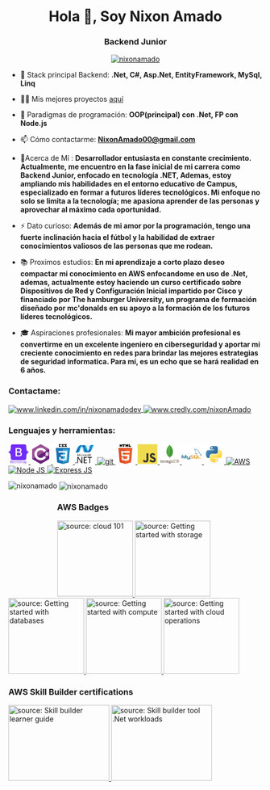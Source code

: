 <h1 align="center">Hola 👋, Soy Nixon Amado</h1>
<h3 align="center">Backend Junior</h3>

<p align="center">
  <a href="https://github.com/ryo-ma/github-profile-trophy">
    <img src="https://github-profile-trophy.vercel.app/?username=nixonamado" alt="nixonamado" />
  </a>
</p>

- 🌱 Stack principal Backend: **.Net, C#, Asp.Net, EntityFramework, MySql, Linq**

- 👨‍💻 Mis mejores proyectos [aquí](https://github.com/NixonAmado/Portafolio)

- 💬 Paradigmas de programación: **OOP(principal) con .Net, FP con Node.js**

- 📫 Cómo contactarme: **NixonAmado00@gmail.com**

- 📄Acerca de Mí : **Desarrollador entusiasta en constante crecimiento. Actualmente, me encuentro en la fase inicial de mi carrera como Backend Junior, enfocado en tecnología .NET, Ademas, estoy ampliando mis habilidades en el entorno educativo de Campus, especializado en formar a futuros líderes tecnológicos. Mi enfoque no solo se limita a la tecnología; me apasiona aprender de las personas y aprovechar al máximo cada oportunidad.**
  
- ⚡ Dato curioso: **Además de mi amor por la programación, tengo una fuerte inclinación hacia el fútbol y la habilidad de extraer conocimientos valiosos de las personas que me rodean.**
- 📚 Proximos estudios: **En mi aprendizaje a corto plazo deseo compactar mi conocimiento en AWS enfocandome en uso de .Net, ademas, actualmente estoy haciendo un curso certificado sobre Dispositivos de Red y Configuración Inicial impartido por Cisco y financiado por The hamburger University, un programa de formación diseñado por mc'donalds en su apoyo a la formación de los futuros líderes tecnológicos.**
- 🎓 Aspiraciones profesionales: **Mi mayor ambición profesional es convertirme en un  excelente ingeniero en ciberseguridad y aportar mi creciente conocimiento en redes para brindar las mejores estrategias de seguridad informatica. Para mí, es un echo que se hará realidad en 6 años.**
<h3 align="left">Contactame:</h3>
<p align="left">
  <a href="https://www.linkedin.com/in/nixonamadodev/" target="_blank">
    <img align="center" src="https://raw.githubusercontent.com/rahuldkjain/github-profile-readme-generator/master/src/images/icons/Social/linked-in-alt.svg" alt="www.linkedin.com/in/nixonamadodev" height="40" width="50" />
  </a>
  <a href="https://www.credly.com/users/nixon-stiven-amado-hernandez" target="_blank">
    <img align="center" src="https://images.credly.com/size/340x340/images/32d4008d-1fa0-4a79-8375-4857b0306dc5/blob.png" alt="www.credly.com/nixonAmado" height="40" width="70" />
  </a>
</p>
<h3 align="left">Lenguajes y herramientas:</h3>
<p align="left">
  <a href="https://getbootstrap.com" target="_blank" rel="noreferrer">
    <img src="https://raw.githubusercontent.com/devicons/devicon/master/icons/bootstrap/bootstrap-plain-wordmark.svg" alt="bootstrap" width="40" height="40"/>
  </a>
  <a href="https://www.w3schools.com/cs/" target="_blank" rel="noreferrer">
    <img src="https://raw.githubusercontent.com/devicons/devicon/master/icons/csharp/csharp-original.svg" alt="csharp" width="40" height="40"/>
  </a>
  <a href="https://www.w3schools.com/css/" target="_blank" rel="noreferrer">
    <img src="https://raw.githubusercontent.com/devicons/devicon/master/icons/css3/css3-original-wordmark.svg" alt="css3" width="40" height="40"/>
  </a>
  <a href="https://dotnet.microsoft.com/" target="_blank" rel="noreferrer">
    <img src="https://raw.githubusercontent.com/devicons/devicon/master/icons/dot-net/dot-net-original-wordmark.svg" alt="dotnet" width="40" height="40"/>
  </a>
  <a href="https://git-scm.com/" target="_blank" rel="noreferrer">
    <img src="https://www.vectorlogo.zone/logos/git-scm/git-scm-icon.svg" alt="git" width="40" height="40"/>
  </a>
  <a href="https://www.w3.org/html/" target="_blank" rel="noreferrer">
    <img src="https://raw.githubusercontent.com/devicons/devicon/master/icons/html5/html5-original-wordmark.svg" alt="html5" width="40" height="40"/>
  </a>
  <a href="https://developer.mozilla.org/en-US/docs/Web/JavaScript" target="_blank" rel="noreferrer">
    <img src="https://raw.githubusercontent.com/devicons/devicon/master/icons/javascript/javascript-original.svg" alt="javascript" width="40" height="40"/>
  </a>
  <a href="https://www.mongodb.com/" target="_blank" rel="noreferrer">
    <img src="https://raw.githubusercontent.com/devicons/devicon/master/icons/mongodb/mongodb-original-wordmark.svg" alt="mongodb" width="40" height="40"/>
  </a>
  <a href="https://www.mysql.com/" target="_blank" rel="noreferrer">
    <img src="https://raw.githubusercontent.com/devicons/devicon/master/icons/mysql/mysql-original-wordmark.svg" alt="mysql" width="40" height="40"/>
  </a>
  <a href="https://www.python.org" target="_blank" rel="noreferrer">
    <img src="https://raw.githubusercontent.com/devicons/devicon/master/icons/python/python-original.svg" alt="python" width="40" height="40"/>
  </a>
  <a href="https://aws.amazon.com/es/" target="_blank" rel="noreferrer">
    <img src="https://s32860.pcdn.co/wp-content/uploads/2018/08/23212950/AWS_icons-04.png" alt="AWS" width="40" height="40"/>
  </a>
  <a href="https://nodejs.org/en" target="_blank" rel="noreferrer">
    <img src="https://cdn.freebiesupply.com/logos/large/2x/nodejs-icon-logo-png-transparent.png" alt="Node JS" width="40" height="40"/>
  </a>
  
  <a href="https://expressjs.com/" target="_blank" rel="noreferrer">
    <img src="https://ajeetchaulagain.com/static/7cb4af597964b0911fe71cb2f8148d64/87351/express-js.png" alt="Express JS" width="40" height="40"/>
  </a>
</p>

<p><img align="left" src="https://github-readme-stats.vercel.app/api/top-langs?username=nixonamado&show_icons=true&locale=en&layout=compact" alt="nixonamado" height="195" /></p>
<p>&nbsp;<img align="center" src="https://github-readme-stats.vercel.app/api?username=nixonamado&show_icons=true&locale=en" alt="nixonamado" /></p>


<h3 align="left">AWS Badges </h3>
<p align="left">
<a href="https://www.credly.com/badges/7393beef-cbf0-438e-b5a0-0ed60496348b/public_url" target="_blank" rel="noreferrer">
  <img src="https://i.imgur.com/5ghUt9b.png" title="source: cloud 101"  width="150" height="150" />
</a>

<a href="https://www.credly.com/badges/82487793-c440-446b-bbbf-94b9dda0d360/public_url" target="_blank" rel="noreferrer">
  <img src="https://i.imgur.com/SlyYJTp.png" title="source: Getting started with storage"  width="150" height="150" />
</a>
<a href="https://www.credly.com/badges/6eac441b-df0d-42e7-95db-a969e3a3431b/public_url" target="_blank" rel="noreferrer">
  <img src="https://i.imgur.com/bG9pYQV.png" title="source: Getting started with databases"  width="150" height="150" />
</a>

<a href="https://www.credly.com/badges/db3c7a04-e0b3-4bc2-a2a2-41e2de9ce907/public_url" target="_blank" rel="noreferrer">
  <img src="https://i.imgur.com/bBHthVs.png" title="source: Getting started with compute"  width="150" height="150" />
</a>

<a href="https://www.credly.com/badges/9776aa05-2301-4b6b-8ec3-ace3f18341e6/public_url" target="_blank" rel="noreferrer">
  <img src="https://i.imgur.com/FJGK4qh.png" title="source: Getting started with cloud operations"  width="150" height="150" />
</a>
</p>
<h3 align="left">AWS Skill Builder certifications</h3>
<p align="left">
<a href="https://explore.skillbuilder.aws/learn/course/18443/aws-skill-builder-learner-guide" target="_blank" rel="noreferrer">
  <img src="https://i.imgur.com/gfaZYE8.png" title="source: Skill builder learner guide"  width="200" height="150" />
</a>
<a href="https://explore.skillbuilder.aws/learn/course/18443/aws-skill-builder-learner-guide" target="_blank" rel="noreferrer">
  <img src="https://i.imgur.com/BYWdfpW.png" title="source: Skill builder tool .Net workloads"  width="200" height="150" />
</a>

</p>
